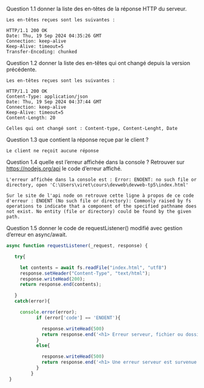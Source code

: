 Question 1.1 donner la liste des en-têtes de la réponse HTTP du serveur.

    Les en-têtes reçues sont les suivantes :

    HTTP/1.1 200 OK
    Date: Thu, 19 Sep 2024 04:35:26 GMT
    Connection: keep-alive
    Keep-Alive: timeout=5
    Transfer-Encoding: chunked

Question 1.2 donner la liste des en-têtes qui ont changé depuis la version précédente.

    Les en-têtes reçues sont les suivantes :

    HTTP/1.1 200 OK
    Content-Type: application/json
    Date: Thu, 19 Sep 2024 04:37:44 GMT
    Connection: keep-alive
    Keep-Alive: timeout=5
    Content-Length: 20

    Celles qui ont changé sont : Content-type, Content-Lenght, Date


Question 1.3 que contient la réponse reçue par le client ?

    Le client ne reçoit aucune réponse

Question 1.4 quelle est l’erreur affichée dans la console ? Retrouver sur https://nodejs.org/api le code d’erreur affiché.

    L'erreur affichée dans la console est : Error: ENOENT: no such file or directory, open 'C:\Users\viret\cours\devweb\devweb-tp5\index.html'
    
    Sur le site de l'api node on retrouve cette ligne à propos de ce code d'erreur : ENOENT (No such file or directory): Commonly raised by fs operations to indicate that a component of the specified pathname does not exist. No entity (file or directory) could be found by the given path.

Question 1.5 donner le code de requestListener() modifié avec gestion d’erreur en async/await.
 ```javascript
 async function requestListener(_request, response) {

    try{

      let contents = await fs.readFile("index.html", "utf8")
      response.setHeader("Content-Type", "text/html");
      response.writeHead(200);
      return response.end(contents);

    }
    catch(error){

      console.error(error);
            if (error['code'] == 'ENOENT'){     

              response.writeHead(500)
              return response.end('<h1> Erreur serveur, fichier ou dossier introuvable</h1>')
            }
            else{

              response.writeHead(500)
              return response.end('<h1> Une erreur serveur est survenue.</h1>')
            }
          }
  }
```